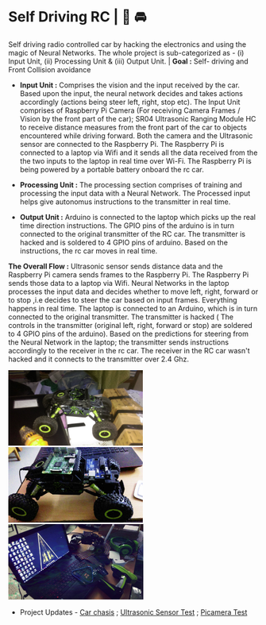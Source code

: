 # Self Driving RC | 🚦 🚘 

Self driving radio controlled car by hacking the electronics and using the magic of Neural Networks. The whole project is sub-categorized as - (i) Input Unit, (ii) Processing Unit & (iii) Output Unit. | <b>Goal :</b> Self- driving and Front Collision avoidance

- <b>Input Unit :</b> Comprises the vision and the input received by the car. Based upon the  input, the neural network decides and takes actions accordingly (actions being steer left, right, stop etc). The Input Unit comprises of Raspberry Pi Camera (For receiving Camera Frames / Vision by the front part of the car); SR04 Ultrasonic Ranging Module HC to receive distance measures from the front part of the car to objects encountered while driving forward. Both the camera and the Ultrasonic sensor are connected to the Raspberry Pi. The Raspberry Pi is connected to a laptop via Wifi and it sends all the data received from the the two inputs to the laptop in real time over Wi-Fi. The Raspberry Pi is being powered by a portable battery onboard the rc car. 

- <b>Processing Unit :</b> The processing section comprises of training and processing the input data with a Neural Network. The Processed input helps give autonomus instructions to the transmitter in real time.

- <b>Output Unit :</b> Arduino is connected to the laptop which picks up the real time direction instructions. The GPIO pins of the arduino is in turn connected to the original transmitter of the RC car. The transmitter is hacked and is soldered to 4 GPIO pins of arduino. Based on the instructions, the rc car moves in real time.

<b>The Overall Flow :</b> Ultrasonic sensor sends distance data and the Raspberry Pi camera sends frames to the Raspberry Pi. The Raspberry Pi sends those data to a laptop via Wifi. Neural Networks in the laptop processes the input data and decides whether to move left, right, forward or to stop ,i.e decides to steer the car based on input frames. Everything happens in real time. The laptop is connected to an Arduino, which is in turn connected to the original transmitter. The transmitter is hacked ( The controls in the transmitter (original left, right, forward or stop) are soldered to 4 GPIO pins of the arduino). Based on the predictions for steering from the Neural Network in the laptop; the transmitter sends instructions accordingly to the receiver in the rc car. The receiver in the RC car wasn't hacked and it connects to the transmitter over 2.4 Ghz.

<img src="https://github.com/SKKSaikia/SelfKDrive/blob/master/Gallery/rc0.jpg" height=152px><a> </a><img src="https://github.com/SKKSaikia/SelfKDrive/blob/master/Gallery/rc1.jpg" height=152px><a> </a><img src="https://github.com/SKKSaikia/SelfKDrive/blob/master/Gallery/rc2.jpg" height=152px><a> </a>

+ Project Updates - [Car chasis](https://youtu.be/zYgcddXkipc) ; [Ultrasonic Sensor Test](https://youtu.be/XntSE13zWPA) ; [Picamera Test](https://youtu.be/fUyVj07Plps)


